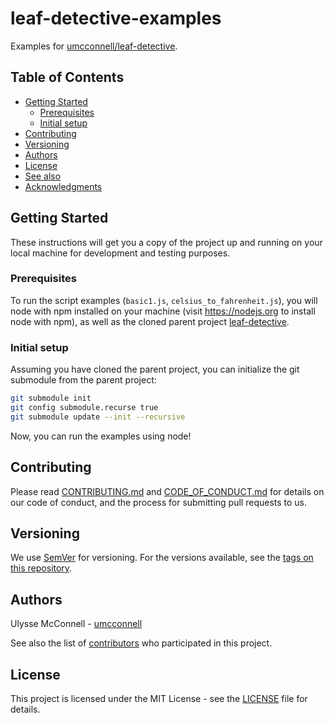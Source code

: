 # leaf-detective-examples

Examples for
[umcconnell/leaf-detective](https://github.com/umcconnell/leaf-detective).

## Table of Contents

-   [Getting Started](#getting-started)
    -   [Prerequisites](#prerequisites)
    -   [Initial setup](#initial-setup)
-   [Contributing](#contributing)
-   [Versioning](#versioning)
-   [Authors](#authors)
-   [License](#license)
-   [See also](#see-also)
-   [Acknowledgments](#acknowledgments)

## Getting Started

These instructions will get you a copy of the project up and running on your
local machine for development and testing purposes.

### Prerequisites

To run the script examples (`basic1.js`, `celsius_to_fahrenheit.js`), you will
node with npm installed on your machine (visit https://nodejs.org to install
node with npm), as well as the cloned parent project
[leaf-detective](https://github.com/umcconnell/leaf-detective).

### Initial setup

Assuming you have cloned the parent project, you can initialize the git
submodule from the parent project:

```bash
git submodule init
git config submodule.recurse true
git submodule update --init --recursive
```

Now, you can run the examples using node!

## Contributing

Please read [CONTRIBUTING.md](CONTRIBUTING.md) and
[CODE_OF_CONDUCT.md](CODE_OF_CONDUCT.md) for details on our code of conduct, and
the process for submitting pull requests to us.

## Versioning

We use [SemVer](http://semver.org/) for versioning. For the versions available,
see the [tags on this repository](https://github.com/umcconnell/leaf-detective-examples/tags).

## Authors

Ulysse McConnell - [umcconnell](https://github.com/umcconnell/)

See also the list of
[contributors](https://github.com/umcconnell/leaf-detective-examples/contributors)
who participated in this project.

## License

This project is licensed under the MIT License - see the [LICENSE](LICENSE) file
for details.
